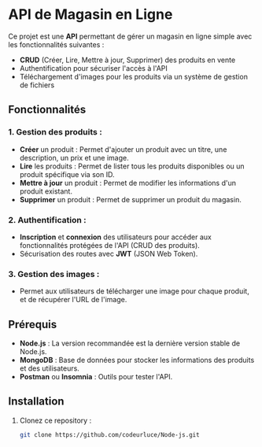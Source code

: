 # API de Magasin en Ligne

Ce projet est une **API** permettant de gérer un magasin en ligne simple avec les fonctionnalités suivantes :

- **CRUD** (Créer, Lire, Mettre à jour, Supprimer) des produits en vente
- Authentification pour sécuriser l'accès à l'API
- Téléchargement d'images pour les produits via un système de gestion de fichiers

## Fonctionnalités

### 1. Gestion des produits :
- **Créer** un produit : Permet d'ajouter un produit avec un titre, une description, un prix et une image.
- **Lire** les produits : Permet de lister tous les produits disponibles ou un produit spécifique via son ID.
- **Mettre à jour** un produit : Permet de modifier les informations d'un produit existant.
- **Supprimer** un produit : Permet de supprimer un produit du magasin.

### 2. Authentification :
- **Inscription** et **connexion** des utilisateurs pour accéder aux fonctionnalités protégées de l'API (CRUD des produits).
- Sécurisation des routes avec **JWT** (JSON Web Token).

### 3. Gestion des images :
- Permet aux utilisateurs de télécharger une image pour chaque produit, et de récupérer l'URL de l'image.

## Prérequis

- **Node.js** : La version recommandée est la dernière version stable de Node.js.
- **MongoDB** : Base de données pour stocker les informations des produits et des utilisateurs.
- **Postman** ou **Insomnia** : Outils pour tester l'API.

## Installation

1. Clonez ce repository :
   ```bash
   git clone https://github.com/codeurluce/Node-js.git
